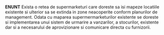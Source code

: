 **ENUNT**
 Exista o retea de supermarketuri care doreste sa isi mapeze locatiile existente si ulterior sa se extinda in zone neacoperite conform planurilor de management. Odata cu maparea supermermarketurilor existente se doreste si implementarea unui sistem de urmarire a vanzarilor, a stocurilor, existente dar si a necesarului de aprovizionare si comunicare directa cu furnizorii.
